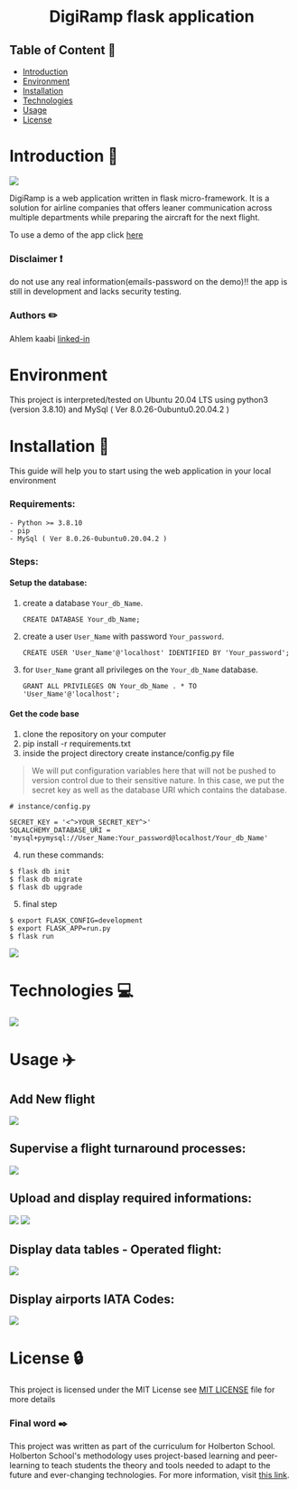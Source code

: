 # <p align="center">DigiRamp flask application </p>

## Table of Content :mag_right:

- [Introduction](#Introduction-:page_with_curl:)
- [Environment](#Environment)
- [Installation](#Installation)
- [Technologies](#Technologies)
- [Usage](#Usage)
- [License](#License)

# Introduction :page_with_curl:

<img src="img/blog.png">

DigiRamp is a web application written in flask micro-framework. It is a solution for airline companies that offers leaner communication across multiple departments while preparing the aircraft for the next flight.

To use a demo of the app click [here](http://46.101.79.78/)
### Disclaimer :exclamation:
do not use any real information(emails-password on the demo)!! the app is still in development and lacks security testing.
### Authors :pencil2:
Ahlem kaabi
[linked-in](https://www.linkedin.com/in/k-ahlem/)

# Environment

This project is interpreted/tested on Ubuntu 20.04 LTS using python3 (version 3.8.10) and MySql ( Ver 8.0.26-0ubuntu0.20.04.2 )

# Installation :floppy_disk:
This guide will help you to start using the web application in your local environment

### Requirements:

	- Python >= 3.8.10
	- pip
	- MySql ( Ver 8.0.26-0ubuntu0.20.04.2 )

### Steps:
#### Setup the database:
1. create a database `Your_db_Name`.

	```
	CREATE DATABASE Your_db_Name;
	```
2. create a user `User_Name` with password `Your_password`.

	```
	CREATE USER 'User_Name'@'localhost' IDENTIFIED BY 'Your_password';
	```
3. for `User_Name` grant all privileges on the `Your_db_Name` database.

	```
	GRANT ALL PRIVILEGES ON Your_db_Name . * TO 'User_Name'@'localhost';
	```
#### Get the code base
1. clone the repository on your computer
2. pip install -r requirements.txt
3. inside the project directory create instance/config.py file
> We will put configuration variables here
that will not be pushed to version control
due to their sensitive nature.
In this case, we put the secret key
as well as the database URI which contains the database.
```
# instance/config.py

SECRET_KEY = '<^>YOUR_SECRET_KEY^>'
SQLALCHEMY_DATABASE_URI = 'mysql+pymysql://User_Name:Your_password@localhost/Your_db_Name'
```
4. run these commands:
```
$ flask db init
$ flask db migrate
$ flask db upgrade
```
5. final step
```
$ export FLASK_CONFIG=development
$ export FLASK_APP=run.py
$ flask run
```

<img src="img/readme_pic.png">

# Technologies :computer:
<img src="img/Digiramp.png">

# Usage :airplane:

## Add New flight
<img src="img/add_flight.png">

## Supervise a flight turnaround processes:
<img src="img/supervise.png">

## Upload and display required informations:
<img src="img/upload_.png">

<img src="img/display_.png">

## Display data tables - Operated flight:
<img src="img/tableoperated.png">

## Display airports IATA Codes:
<img src="img/iata.png">

# License :lock:


This project is licensed under the MIT License see [MIT LICENSE](https://github.com/AhlemKaabi/DigiRamp_flask_app/blob/main/LICENSE) file for more details
### Final word :black_nib:

This project was written as part of the curriculum for Holberton School. Holberton School's methodology uses project-based learning and peer-learning to teach students the theory and tools needed to adapt to the future and ever-changing technologies. For more information, visit [this link](https://www.holbertonschool.com/).